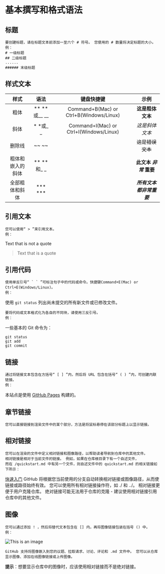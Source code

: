 # 基本撰写和格式语法
  ## 标题
    要创建标题，请在标题文本前添加一至六个 # 符号。 您使用的 # 数量将决定标题的大小。
    例：
    # 一级标题
    ## 二级标题
    ......
    ###### 末级标题
    
  ## 样式文本
    
   |      样式      |      语法      |               键盘快捷键               |            示例            |
   |:--------------:|:--------------:|:--------------------------------------:|:--------------------------:|
   |粗体            |** **或__ __    |Command+B(Mac) or Ctrl+B(Windows/Linux) |**这是粗体文本**            |
   |斜体            |* *或_ _        |Command+I(Mac) or Ctrl+I(Windows/Linux) |_这是斜体文本_              |
   |删除线          |~~ ~~           |                                        |~~这是错误文本~~            |
   |粗体和嵌入的斜体|** **和_ _      |                                        |**此文本 _非常_ 重要**      |
   |全部粗体和斜体  |*** ***         |                                        |***所有文本都非常重要***    |
  
  ## 引用文本
    您可以使用“ > ”来引用文本。
    例：
Text that is not a quote
> Text that is a quote

  ## 引用代码
    使用单反引号“ ` ` ”可标注句子中的代码或命令。快捷键Command+E(Mac) or Ctrl+E(Windows/Linux)。
    例：
使用 `git status` 列出尚未提交的所有新文件或已修改文件。
    
    要将代码或文本格式化为各自的不同块，请使用三反引号。
    例：
一些基本的 Git 命令为：
```
git status
git add
git commit
```

  ## 链接
    通过将链接文本包含在方括号“ [ ] ”内，然后将 URL 包含在括号“ ( ) ”内，可创建内联链接。
    例：
本站点是使用 [GitHub Pages](https://pages.github.com/) 构建的。

  ## 章节链接
    您可以直接链接到渲染文件中的某个部分，方法是将鼠标悬停在该部分标题上以显示链接。
    
  ## 相对链接
    您可以在渲染的文件中定义相对链接和图像路径，以帮助读者导航到仓库中的其他文件。
    相对链接是相对于当前文件的链接。 例如，如果在仓库根目录下有一个自述文件，
    而在 /quickstart.md 中有另一个文件，则自述文件中的 quickstart.md 的相关链接如下所示：
   [快速入门](/quickstart.md)
    GitHub 将根据您当前使用的分支自动转换相对链接或图像路径，从而使链接或路径始终有效。 您可以使用所有相对链接操作符，如 ./ 和 ../。
    相对链接更便于用户克隆仓库。 绝对链接可能无法用于仓库的克隆 - 建议使用相对链接引用仓库中的其他文件。
    
  ## 图像
    您可以通过添加 ! ，然后将替代文本包含在 [] 内，再将图像链接包装在括号 () 中。
    例：
   ![This is an image](https://myoctocat.com/assets/images/base-octocat.svg)
    
    GitHub 支持将图像嵌入到您的议题、拉取请求、讨论、评论和 .md 文件中。 您可以从仓库显示图像、添加在线图像链接或上传图像。
   **提示**：想要显示仓库中的图像时，应该使用相对链接而不是绝对链接。
  
